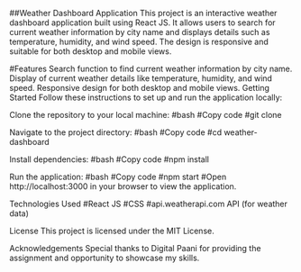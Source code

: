 ##Weather Dashboard Application
This project is an interactive weather dashboard application built using React JS. It allows users to search for current weather information by city name and displays details such as temperature, humidity, and wind speed. The design is responsive and suitable for both desktop and mobile views.

#Features
Search function to find current weather information by city name.
Display of current weather details like temperature, humidity, and wind speed.
Responsive design for both desktop and mobile views.
Getting Started
Follow these instructions to set up and run the application locally:

Clone the repository to your local machine:
#bash
#Copy code
#git clone <repository-url>

Navigate to the project directory:
#bash
#Copy code
#cd weather-dashboard

Install dependencies:
#bash
#Copy code
#npm install

Run the application:
#bash
#Copy code
#npm start
#Open http://localhost:3000 in your browser to view the application.

Technologies Used
#React JS
#CSS
#api.weatherapi.com API (for weather data)

License
This project is licensed under the MIT License.

Acknowledgements
Special thanks to Digital Paani for providing the assignment and opportunity to showcase my skills.